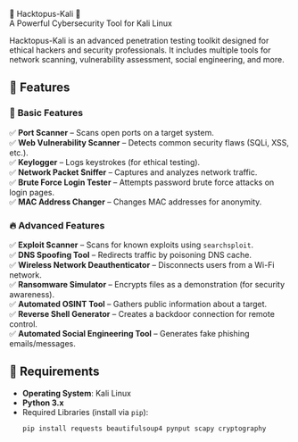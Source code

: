 🐙 Hacktopus-Kali 🐙  
A Powerful Cybersecurity Tool for Kali Linux  

Hacktopus-Kali is an advanced penetration testing toolkit designed for ethical hackers and security professionals. It includes multiple tools for network scanning, vulnerability assessment, social engineering, and more.  

## 🚀 Features  
### 🔹 **Basic Features**  
✅ **Port Scanner** – Scans open ports on a target system.  
✅ **Web Vulnerability Scanner** – Detects common security flaws (SQLi, XSS, etc.).  
✅ **Keylogger** – Logs keystrokes (for ethical testing).  
✅ **Network Packet Sniffer** – Captures and analyzes network traffic.  
✅ **Brute Force Login Tester** – Attempts password brute force attacks on login pages.  
✅ **MAC Address Changer** – Changes MAC addresses for anonymity.  

### 🔥 **Advanced Features**  
✅ **Exploit Scanner** – Scans for known exploits using `searchsploit`.  
✅ **DNS Spoofing Tool** – Redirects traffic by poisoning DNS cache.  
✅ **Wireless Network Deauthenticator** – Disconnects users from a Wi-Fi network.  
✅ **Ransomware Simulator** – Encrypts files as a demonstration (for security awareness).  
✅ **Automated OSINT Tool** – Gathers public information about a target.  
✅ **Reverse Shell Generator** – Creates a backdoor connection for remote control.  
✅ **Automated Social Engineering Tool** – Generates fake phishing emails/messages.  

## 📌 Requirements  
- **Operating System**: Kali Linux  
- **Python 3.x**  
- Required Libraries (install via `pip`):  
  ```bash
  pip install requests beautifulsoup4 pynput scapy cryptography
